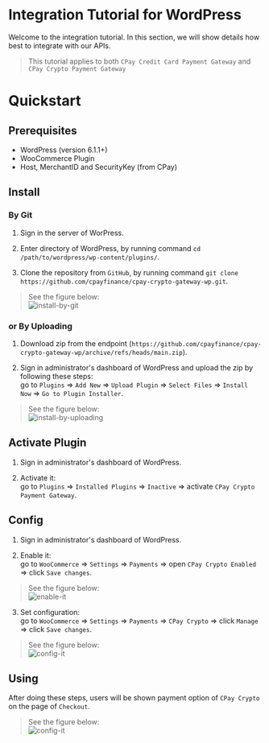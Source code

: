 # Integration Tutorial for WordPress

Welcome to the integration tutorial. In this section, we will show details how best to integrate with our APIs.

> This tutorial applies to both `CPay Credit Card Payment Gateway` and `CPay Crypto Payment Gateway`


# Quickstart

## Prerequisites
- WordPress (version 6.1.1+)
- WooCommerce Plugin
- Host, MerchantID and SecurityKey (from CPay)


## Install

### By Git

1. Sign in the server of WorPress.

2. Enter directory of WordPress, by running command `cd /path/to/wordpress/wp-content/plugins/`.

3. Clone the repository from `GitHub`, by running command `git clone https://github.com/cpayfinance/cpay-crypto-gateway-wp.git`.

> See the figure below:  
> ![install-by-git](https://static.cpay.ltd/images/docs/install-by-git.png)


### or By Uploading

1. Download zip from the endpoint (`https://github.com/cpayfinance/cpay-crypto-gateway-wp/archive/refs/heads/main.zip`).

2. Sign in administrator's dashboard of WordPress and upload the zip by following these steps:  
   go to `Plugins` => `Add New` => `Upload Plugin` => `Select Files` => `Install Now` => `Go to Plugin Installer`.

> See the figure below:  
> ![install-by-uploading](https://static.cpay.ltd/images/docs/install-by-uploading.png)


## Activate Plugin
1. Sign in administrator's dashboard of WordPress.

2. Activate it:  
   go to `Plugins` => `Installed Plugins` => `Inactive` => activate `CPay Crypto Payment Gateway`.
   

## Config
1. Sign in administrator's dashboard of WordPress.

2. Enable it:  
   go to `WooCommerce` => `Settings` => `Payments` => open `CPay Crypto Enabled` => click `Save changes`.

> See the figure below:  
> ![enable-it](https://static.cpay.ltd/images/docs/enable-it.png)

3. Set configuration:  
   go to `WooCommerce` => `Settings` => `Payments` => `CPay Crypto` => click `Manage` => click `Save changes`.

> See the figure below:  
> ![config-it](https://static.cpay.ltd/images/docs/config-it.png)


## Using
After doing these steps, users will be shown payment option of `CPay Crypto` on the page of `Checkout`.

> See the figure below:  
> ![config-it](https://static.cpay.ltd/images/docs/checkout-page.png)

